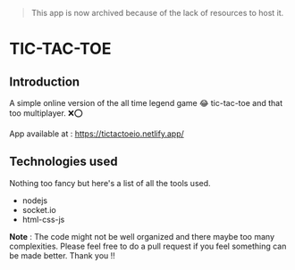 > This app is now archived because of the lack of resources to host it.

# TIC-TAC-TOE

## Introduction

A simple online version of the all time legend game 😂 tic-tac-toe and that too multiplayer. ❌⭕

App available at : https://tictactoeio.netlify.app/

## Technologies used

Nothing too fancy but here's a list of all the tools used.

- nodejs
- socket.io
- html-css-js

**Note** : The code might not be well organized and there maybe too many complexities. Please feel free to do a pull request if you feel something can be made better. Thank you !!
